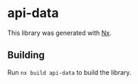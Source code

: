 # api-data

This library was generated with [Nx](https://nx.dev).

## Building

Run `nx build api-data` to build the library.
